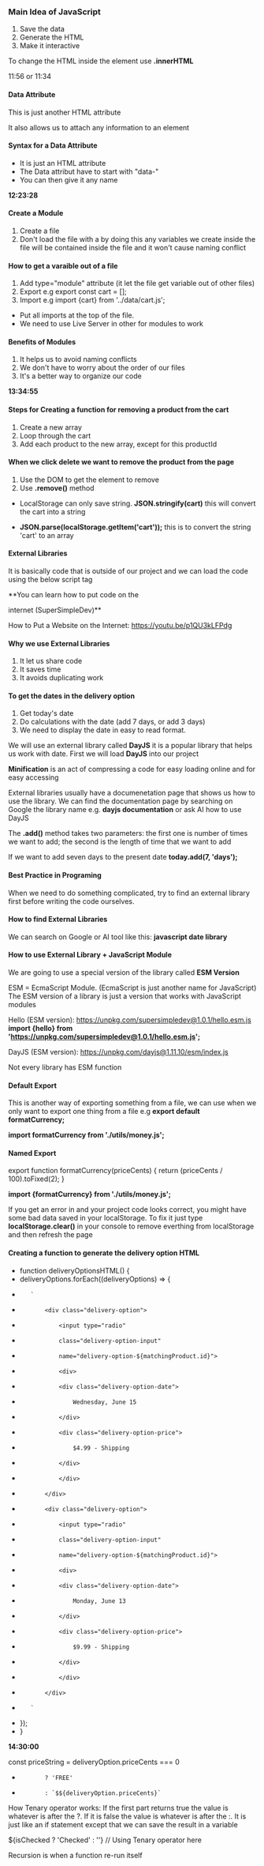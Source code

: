 

### Main Idea of JavaScript
1. Save the data
2. Generate the HTML
3. Make it interactive


To change the HTML inside the element use **.innerHTML**


11:56 or 11:34

#### Data Attribute
This is just another HTML attribute

It also allows us to attach any information to an element

#### Syntax for a Data Attribute
* It is just an HTML attribute 
* The Data attribut have to start with "data-"
* You can then give it any name 


**12:23:28**

#### Create a Module
1. Create a file 
2. Don't load the file with a <script></script> by doing this any variables we create inside the file will be contained inside the file and it won't cause naming conflict

#### How to get a varaible out of a file
1. Add type="module" attribute (it let the file get variable out of other files)
2. Export e.g export const cart = [];
3. Import e.g import {cart} from '../data/cart.js';

* Put all imports at the top of the file.
* We need to use Live Server in other for modules to work

#### Benefits of Modules
1. It helps us to avoid naming conflicts
2. We don't have to worry about the order of our files
3. It's a better way to organize our code

**13:34:55**

#### Steps for Creating a function for removing a product from the cart 

1. Create a new array
2. Loop through the cart
3. Add each product to the new array, except for this productId

#### When we click delete we want to remove the product from the page

1. Use the DOM to get the element to remove
2. Use **.remove()** method


* LocalStorage can only save string. **JSON.stringify(cart)** this will convert the cart into a string

* **JSON.parse(localStorage.getItem('cart'));** this is to convert the string 'cart' to an array

#### External Libraries 
It is basically code that is outside of our project and we can load the code using the below script tag

<script src="https://unpkg.com/supersimpledev@1.0.1/hello.js"></script> **You can learn how to put code on the 
internet (SuperSimpleDev)**

How to Put a Website on the Internet: https://youtu.be/p1QU3kLFPdg

#### Why we use External Libraries
1. It let us share code
2. It saves time
3. It avoids duplicating work

#### To get the dates in the delivery option
1. Get today's date
2. Do calculations with the date (add 7 days, or add 3 days)
3. We need to display the date in easy to read format.

We will use an external library called **DayJS** it is a popular library that helps us work with date. First we will load **DayJS** into our project

**Minification** is an act of compressing a code for easy loading online and for easy accessing 

External libraries usually have a documenetation page that shows us how to use the library. We can find the documentation page by searching on Google the library name e.g. **dayjs documentation** or ask AI how to use DayJS


The **.add()** method takes two parameters: the first one is number of times we want to add; the second is the length of time that we want to add 

If we want to add seven days to the present date **today.add(7, 'days');**

#### Best Practice in Programing

When we need to do something complicated, try to find an external library first before writing the code ourselves.

#### How to find External Libraries
We can search on Google or AI tool like this: **javascript date library**

#### How to use External Library + JavaScript Module
We are going to use a special version of the library called **ESM Version** 

ESM = EcmaScript Module. (EcmaScript is just another name for JavaScript) The ESM version of a library is just a version that works with JavaScript modules 

Hello (ESM version): https://unpkg.com/supersimpledev@1.0.1/hello.esm.js
 **import {hello} from 'https://unpkg.com/supersimpledev@1.0.1/hello.esm.js';** 

 DayJS (ESM version): https://unpkg.com/dayjs@1.11.10/esm/index.js 

Not every library has ESM function

#### Default Export

This is another way of exporting something from a file, we can use when we only want to export one thing from a file e.g **export default formatCurrency;**

**import formatCurrency from './utils/money.js';** 


#### Named Export 

export function formatCurrency(priceCents) {
   return (priceCents / 100).toFixed(2);
}

**import {formatCurrency} from './utils/money.js';**


If you get an error in and your project code looks correct, you might have some bad data saved in your localStorage. To fix it just type **localStorage.clear()** in your console to remove everthing from localStorage and then refresh the page 


#### Creating a function to generate the delivery option HTML

* function deliveryOptionsHTML() {
*    deliveryOptions.forEach((deliveryOptions) => {
*        `
*            <div class="delivery-option">
*                <input type="radio"
*                class="delivery-option-input"
*                name="delivery-option-${matchingProduct.id}">
*                <div>
*                <div class="delivery-option-date">
*                    Wednesday, June 15
*                </div>
*                <div class="delivery-option-price">
*                    $4.99 - Shipping
*                </div>
*                </div>
*            </div>
*            <div class="delivery-option">
*                <input type="radio"
*                class="delivery-option-input"
*                name="delivery-option-${matchingProduct.id}">
*                <div>
*                <div class="delivery-option-date">
*                    Monday, June 13
*                </div>
*                <div class="delivery-option-price">
*                    $9.99 - Shipping
*                </div>
*                </div>
*            </div>
*        `
*    });
* }

**14:30:00**


const priceString = deliveryOption.priceCents === 0
*            ? 'FREE'
*            : `$${deliveryOption.priceCents}`
How Tenary operator works: If the first part returns true the value is whatever is after the ?. If it is false the value is whatever is after the :. It is just like an if statement except that we can save the result in a variable


${isChecked ? 'Checked' : ''}  // Using Tenary operator here


Recursion is when a function re-run itself